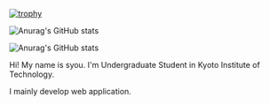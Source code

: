 [![trophy](https://github-profile-trophy.vercel.app/?username=syou551)](https://github.com/ryo-ma/github-profile-trophy)

![Anurag's GitHub stats](https://github-readme-stats.vercel.app/api?username=syou551&count_private=true&show_icons=true&theme=vue)

![Anurag's GitHub stats](https://github-readme-stats.vercel.app/api/top-langs/?username=syou551&layout=compact&theme=vue)

Hi! My name is syou. I'm Undergraduate Student in Kyoto Institute of Technology. 

I mainly develop web application.


<!--
**syou551/syou551** is a ✨ _special_ ✨ repository because its `README.md` (this file) appears on your GitHub profile.

Here are some ideas to get you started:

- 🔭 I’m currently working on ...
- 🌱 I’m currently learning ...
- 👯 I’m looking to collaborate on ...
- 🤔 I’m looking for help with ...
- 💬 Ask me about ...
- 📫 How to reach me: ...
- 😄 Pronouns: ...
- ⚡ Fun fact: ...
-->
